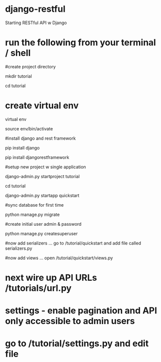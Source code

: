 # django-restful
Starting RESTful API w Django
# run the following from your terminal / shell

#create project directory 

mkdir tutorial 

cd tutorial 

# create virtual env 

virtual env 

source env/bin/activate 

#install django and rest framework 

pip install django 

pip install djangorestframework 

#setup new project w single application 

django-admin.py startproject tutorial 

cd tutorial

django-admin.py startapp quickstart


#sync database for first time 

python manage.py migrate 

#create initial user admin & password

python manage.py createsuperuser 

#now add serializers ... go to /tutorial/quickstart and add file called serializers.py

#now add views ... open /tutorial/quickstart/views.py

# next wire up API URLs /tutorials/url.py

# settings - enable pagination and API only accessible to admin users 

# go to /tutorial/settings.py and edit file 
